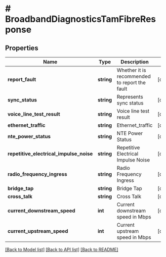 # # BroadbandDiagnosticsTamFibreResponse

## Properties

Name | Type | Description | Notes
------------ | ------------- | ------------- | -------------
**report_fault** | **string** | Whether it is recommended to report the fault | [optional]
**sync_status** | **string** | Represents sync status | [optional]
**voice_line_test_result** | **string** | Voice line test result | [optional]
**ethernet_traffic** | **string** | Ethernet_traffic | [optional]
**nte_power_status** | **string** | NTE Power Status | [optional]
**repetitive_electrical_impulse_noise** | **string** | Repetitive Electrical Impulse Noise | [optional]
**radio_frequency_ingress** | **string** | Radio Frequency Ingress | [optional]
**bridge_tap** | **string** | Bridge Tap | [optional]
**cross_talk** | **string** | Cross Talk | [optional]
**current_downstream_speed** | **int** | Current downstream speed in Mbps | [optional]
**current_upstream_speed** | **int** | Current upstream speed in Mbps | [optional]

[[Back to Model list]](../../README.md#models) [[Back to API list]](../../README.md#endpoints) [[Back to README]](../../README.md)
